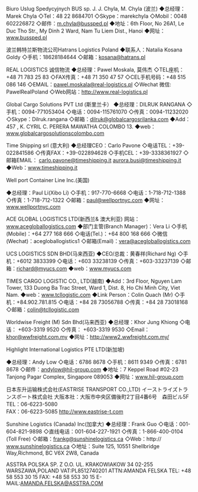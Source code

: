 Biuro Uslug Spedycyjnych BUS sp. J. J. Chyla, M. Chyla (波兰)
◆总经理：Marek Chyla
◇Tel：48 22 8684701
◇Skype：marekchyla
◇Mobil：0048 602226872
◇邮件：m.chyla@bussped.pl
◆地址：6th Floor, No 26A1, Le Duc Tho Str., My Dinh 2 Ward, Nam Tu Liem Dist., Hanoi
◆网址：www.bussped.pl

波兰韩特兰斯物流公司Hatrans Logistics Poland
◆联系人：Natalia Kosana Goldy
◇手机：18628184644
◇邮箱：kosana@hatrans.pl

REAL LOGISTICS 诚信物流
◆总经理：Pawel Moskala, 莫伟杰
◇TEL座机：+48 71 783 25 83
◇FAX传真：+48 71 350 47 57
◇CEL手机号码：+48 515 086 146
◇EMAIL：pawel.moskala@real-logistics.pl
◇Wechat 微信: PawelRealPoland
◇Web网站：http://www.real-logistics.pl

Global Cargo Solutions PVT Ltd (斯里兰卡）
◆总经理：DILRUK RANGANA
◇手机：0094-771053404
◇电话：0094-115761070
◇传真：0094-11232020
◇Skype：Dilruk.rangana
◇邮箱：dilruk@globalcargosrilanka.com
◆Add：457 , K. CYRIL C. PERERA MAWATHA COLOMBO 13.
◆web：www.globalcargosolutionscolombo.com

Time Shipping srl (意大利)
◆总经理CEO：Carlo Pavone
◇电话TEL：+39-022841586
◇传真FAX：+39-022894628
◇手机CEL：+39-3338361927
◇邮箱EMAIL：
    carlo.pavone@timeshipping.it
    aurora.busi@timeshipping.it
◆Web：www.timeshipping.it

Well port Container Line Inc.(美国)

◆总经理：Paul Li(Xibo Li)
◇手机：917-770-6668
◇电话：1-718-712-1388
◇传真：1-718-712-1322
◇邮箱：paul@wellportnyc.com
◆网址：www.wellportnyc.com

ACE GLOBAL LOGISTICS LTD(新西兰& 澳大利亚)
网站：www.acegloballogistics.com
◆部门主管(Branch Manager)：Vera Li
◇手机(Mobile)：+64 277 168 666
◇电话(Tel.)：+64 800 168 666
◇微信(Wechat)：acegloballogistics1
◇邮箱(Email)：vera@acegloballogistics.com

UCS LOGISTICS SDN BHD(马来西亚) 
◆CEO/总裁：黄春祥(Richard Ng)
◇手机：+6012 3833399
◇电话：+603 33238139
◇传真：+603-33237139
◇邮箱：richard@myucs.com
◆web：www.myucs.com

TIMES CARGO LOGISTIC CO., LTD(越南)
◆Add：3rd Floor, Nguyen Lam Tower, 133 Duong Ba Trac Street, Ward 1, Dist. 8, Ho Chi Minh City, Viet Nam. 
◆web：www.tcllogistic.com 
◆Link Person：Colin Quach (Mr)
◇手机：+84.902.781.815
◇电话：+84 28 73056788
◇传真：+84 28 73018168
◇邮箱：colin@tcllogistic.com

Worldwise Freight (M) Sdn Bhd(马来西亚)
◆总经理：Khor Jung Khiong
◇电话： +603-3319 9520
◇传真： +603-3319 9530
◇Email：khor@wwfreight.com.my
◆网址：http://www2.wwfreight.com.my/

Highlight International Logistics PTE LTD(新加坡)

◆总经理：Andy Low
◇电话：6786 8678
◇手机：8611 9349
◇传真：6781 8678
◇邮件：andylow@hil-group.com
◆地址：7 Keppel Road #02-23 Tanjong Pagar Complex, Singapore 089053
◆网址：www.hil-group.com

日本东升运输株式会社(EASTRISE TRANSPORT CO.,LTD)
イーストライズトランスポート株式会社
大阪本社：大阪市中央区備後町2丁目4番6号　森田ビル5F
TEL：06-6223-5080  
FAX：06-6223-5085
http://www.eastrise-t.com


Sunshine Logistics (Canada) Inc(加拿大)
◆总经理：Frank Guo
◇电话：001-604-821-9898
◇直线电话：001-604-227-1921
◇传真：1-866-400-0104 (Toll Free)
◇邮箱：frankg@sunshinelogistics.ca
◇Web：http:// www.sunshinelogistics.ca
◇地址：Suite 125,  10551 Shellbridge Way,Richmond, BC V6X 2W8, Canada

ASSTRA POLSKA SP. Z O.O.
UL. KRAKOWIAKOW 34 02-255
WARSZAWA,POLAND VAT:PL8512740201
ATTN:AMANDA FELSKA
TEL: +48 58 553 30 15 FAX: +48 58 553 30 15
E-MAIL:AMANDA.FELSKA@ASSTRA.COM
